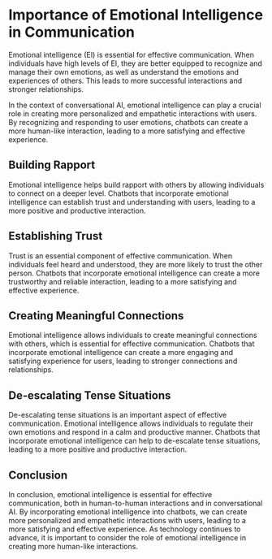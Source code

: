 Importance of Emotional Intelligence in Communication
======================================================================================================

Emotional intelligence (EI) is essential for effective communication. When individuals have high levels of EI, they are better equipped to recognize and manage their own emotions, as well as understand the emotions and experiences of others. This leads to more successful interactions and stronger relationships.

In the context of conversational AI, emotional intelligence can play a crucial role in creating more personalized and empathetic interactions with users. By recognizing and responding to user emotions, chatbots can create a more human-like interaction, leading to a more satisfying and effective experience.

Building Rapport
----------------

Emotional intelligence helps build rapport with others by allowing individuals to connect on a deeper level. Chatbots that incorporate emotional intelligence can establish trust and understanding with users, leading to a more positive and productive interaction.

Establishing Trust
------------------

Trust is an essential component of effective communication. When individuals feel heard and understood, they are more likely to trust the other person. Chatbots that incorporate emotional intelligence can create a more trustworthy and reliable interaction, leading to a more satisfying and effective experience.

Creating Meaningful Connections
-------------------------------

Emotional intelligence allows individuals to create meaningful connections with others, which is essential for effective communication. Chatbots that incorporate emotional intelligence can create a more engaging and satisfying experience for users, leading to stronger connections and relationships.

De-escalating Tense Situations
------------------------------

De-escalating tense situations is an important aspect of effective communication. Emotional intelligence allows individuals to regulate their own emotions and respond in a calm and productive manner. Chatbots that incorporate emotional intelligence can help to de-escalate tense situations, leading to a more positive and productive interaction.

Conclusion
----------

In conclusion, emotional intelligence is essential for effective communication, both in human-to-human interactions and in conversational AI. By incorporating emotional intelligence into chatbots, we can create more personalized and empathetic interactions with users, leading to a more satisfying and effective experience. As technology continues to advance, it is important to consider the role of emotional intelligence in creating more human-like interactions.
